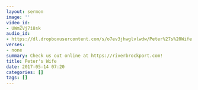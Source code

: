```yaml
---
layout: sermon
image: ''
video_id:
- UWmZVj7i8sk
audio_id:
- https://dl.dropboxusercontent.com/s/o7ev3jhwglvlwdw/Peter%27s%20Wife.mp3?dl=0
verses:
- none
summary: Check us out online at https://riverbrockport.com!
title: Peter's Wife
date: 2017-05-14 07:20
categories: []
tags: []
---
```

